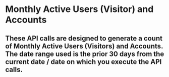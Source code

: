 # Monthly Active Users (Visitor) and Accounts

## These API calls are designed to generate a count of Monthly Active Users (Visitors) and Accounts.  The date range used is the prior 30 days from the current date / date on which you execute the API calls.

